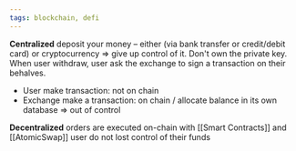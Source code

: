 ```yaml
---
tags: blockchain, defi
---
```


**Centralized**
deposit your money – either (via bank transfer or credit/debit card) or cryptocurrency => give up control of it. 
Don't own the private key. When user withdraw, user ask the exchange to sign a transaction on their behalves. 
- User make transaction: not on chain
- Exchange make a transaction: on chain / allocate balance in its own database
=> out of control 

**Decentralized**
orders are executed on-chain with [[Smart Contracts]] and [[AtomicSwap]]
user do not lost control of their funds


